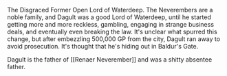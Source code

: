 The Disgraced Former Open Lord of Waterdeep. The Neverembers are a noble family, and Dagult was a good Lord of Waterdeep, until he started getting more and more reckless, gambling, engaging in strange business deals, and eventually even breaking the law. It's unclear what spurred this change, but after embezzling 500,000 GP from the city, Dagult ran away to avoid prosecution. It's thought that he's hiding out in Baldur's Gate.

Dagult is the father of [[Renaer Neverember]] and was a shitty absentee father.
